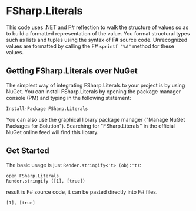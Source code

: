 # FSharp.Literals

This code uses .NET and F# reflection to walk the structure of values so as to build a formatted representation of the value. You format structural types such as lists and tuples using the syntax of F# source code. Unrecognized values are formatted by calling the F# `sprintf "%A"` method for these values.


## Getting FSharp.Literals over NuGet

The simplest way of integrating FSharp.Literals to your project is by using NuGet. You can install FSharp.Literals by opening the package manager console (PM) and typing in the following statement:

```
Install-Package FSharp.Literals
```

You can also use the graphical library package manager ("Manage NuGet Packages for Solution"). Searching for "FSharp.Literals" in the official NuGet online feed will find this library.

## Get Started

The basic usage is just `Render.stringify<'t> (obj:'t)`:

```F#
open FSharp.Literals
Render.stringify ([1], [true])
```

result is F# source code, it can be pasted directly into F# files.

```F#
[1], [true]
```
